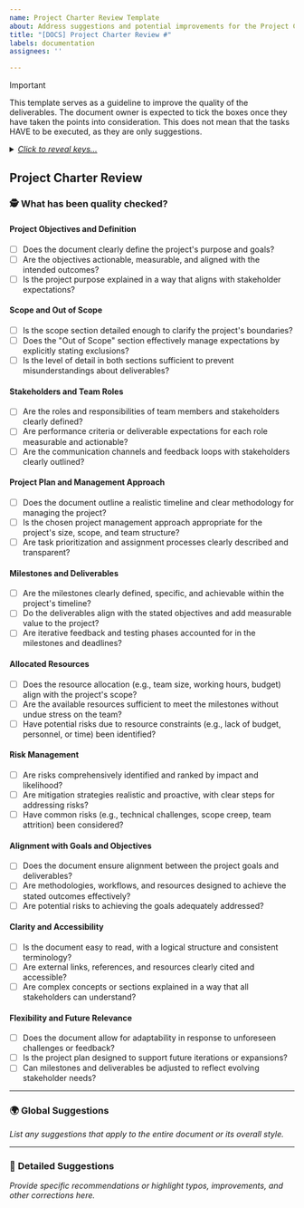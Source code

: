 ```yaml
---
name: Project Charter Review Template
about: Address suggestions and potential improvements for the Project Charter
title: "[DOCS] Project Charter Review #"
labels: documentation
assignees: ''

---
```


> [!IMPORTANT]
> This template serves as a guideline to improve the quality of the deliverables. The document owner is expected to tick the boxes once they have taken the points into consideration. This does not mean that the tasks HAVE to be executed, as they are only suggestions.



<details>
<summary><em><ins>Click to reveal keys...</ins></em></summary>
  
#### Text Format
- **Bold**: replaced word in original text
- Normal: Citation from original text
- *Italic*: Comment
- ~~strikethrough~~: Original text to remove

#### Suggestions
- IMPROVEMENT: something to add, to be defined by document owner
- TYPO: a suggestion for correcting a found typo

</details>

## Project Charter Review

### 🕵️ What has been quality checked?

#### **Project Objectives and Definition**

- [ ] Does the document clearly define the project's purpose and goals?
- [ ] Are the objectives actionable, measurable, and aligned with the intended outcomes?
- [ ] Is the project purpose explained in a way that aligns with stakeholder expectations?

#### **Scope and Out of Scope**

- [ ] Is the scope section detailed enough to clarify the project's boundaries?
- [ ] Does the "Out of Scope" section effectively manage expectations by explicitly stating exclusions?
- [ ] Is the level of detail in both sections sufficient to prevent misunderstandings about deliverables?

#### **Stakeholders and Team Roles**

- [ ] Are the roles and responsibilities of team members and stakeholders clearly defined?
- [ ] Are performance criteria or deliverable expectations for each role measurable and actionable?
- [ ] Are the communication channels and feedback loops with stakeholders clearly outlined?

#### **Project Plan and Management Approach**

- [ ] Does the document outline a realistic timeline and clear methodology for managing the project?
- [ ] Is the chosen project management approach appropriate for the project's size, scope, and team structure?
- [ ] Are task prioritization and assignment processes clearly described and transparent?

#### **Milestones and Deliverables**

- [ ] Are the milestones clearly defined, specific, and achievable within the project's timeline?
- [ ] Do the deliverables align with the stated objectives and add measurable value to the project?
- [ ] Are iterative feedback and testing phases accounted for in the milestones and deadlines?

#### **Allocated Resources**

- [ ] Does the resource allocation (e.g., team size, working hours, budget) align with the project's scope?
- [ ] Are the available resources sufficient to meet the milestones without undue stress on the team?
- [ ] Have potential risks due to resource constraints (e.g., lack of budget, personnel, or time) been identified?

#### **Risk Management**

- [ ] Are risks comprehensively identified and ranked by impact and likelihood?
- [ ] Are mitigation strategies realistic and proactive, with clear steps for addressing risks?
- [ ] Have common risks (e.g., technical challenges, scope creep, team attrition) been considered?

#### **Alignment with Goals and Objectives**

- [ ] Does the document ensure alignment between the project goals and deliverables?
- [ ] Are methodologies, workflows, and resources designed to achieve the stated outcomes effectively?
- [ ] Are potential risks to achieving the goals adequately addressed?

#### **Clarity and Accessibility**

- [ ] Is the document easy to read, with a logical structure and consistent terminology?
- [ ] Are external links, references, and resources clearly cited and accessible?
- [ ] Are complex concepts or sections explained in a way that all stakeholders can understand?

#### **Flexibility and Future Relevance**

- [ ] Does the document allow for adaptability in response to unforeseen challenges or feedback?
- [ ] Is the project plan designed to support future iterations or expansions?
- [ ] Can milestones and deliverables be adjusted to reflect evolving stakeholder needs?

---

### 🌍 **Global Suggestions**

*List any suggestions that apply to the entire document or its overall style.*

---

### 🔎 **Detailed Suggestions**

*Provide specific recommendations or highlight typos, improvements, and other corrections here.*
